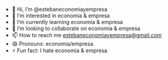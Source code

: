 - 👋 Hi, I’m @estebaneconomiayempresa
- 👀 I’m interested in economia & empresa
- 🌱 I’m currently learning economia & empresa
- 💞️ I’m looking to collaborate on economia & empresa
- 📫 How to reach me estebaneconomiayempresa@gmail.com
- 😄 Pronouns: economia/empresa
- ⚡ Fun fact: I hate economia & empresa

<!---
estebaneconomiayempresa/estebaneconomiayempresa is a ✨ special ✨ repository because its `README.md` (this file) appears on your GitHub profile.
You can click the Preview link to take a look at your changes.
--->
